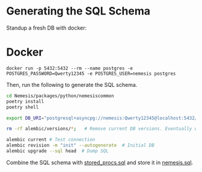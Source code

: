 # Generating the SQL Schema
Standup a fresh DB with docker:
# Docker
```
docker run -p 5432:5432 --rm --name postgres -e POSTGRES_PASSWORD=Qwerty12345 -e POSTGRES_USER=nemesis postgres
```

Then, run the following to generate the SQL schema.
```bash
cd Nemesis/packages/python/nemesiscommon
poetry install
poetry shell

export DB_URI="postgresql+asyncpg://nemesis:Qwerty12345@localhost:5432/nemesis"

rm -rf alembic/versions/*;   # Remove current DB versions. Eventually we'll *actually* support migrations

alembic current # Test connection
alembic revision -m "init" --autogenerate  # Initial DB
alembic upgrade --sql head  # Dump SQL
```

Combine the SQL schema with [stored_procs.sql](../nemesiscommon/db/stored_procs.sql) and store it in [nemesis.sql](../../../../helm/nemesis/files/postgres/nemesis.sql).